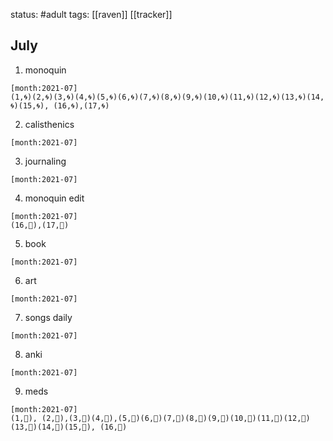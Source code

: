 status: #adult 
tags: [[raven]] [[tracker]]
## July
1. monoquin
```habitt
[month:2021-07]
(1,🌀)(2,🌀)(3,🌀)(4,🌀)(5,🌀)(6,🌀)(7,🌀)(8,🌀)(9,🌀)(10,🌀)(11,🌀)(12,🌀)(13,🌀)(14,🌀)(15,🌀), (16,🌀),(17,🌀)
```

2. calisthenics
```habitt
[month:2021-07]
```

3. journaling
```habitt
[month:2021-07]
```

4. monoquin edit
```habitt
[month:2021-07]
(16,💎),(17,💎)
```

5. book
```habitt
[month:2021-07]
```

6. art
```habitt
[month:2021-07]
```

7. songs daily
```habitt
[month:2021-07]
```

8. anki
```habitt
[month:2021-07]
```

9. meds 
```habitt
[month:2021-07]
(1,💊), (2,💊),(3,💊)(4,💊),(5,💊)(6,💊)(7,💊)(8,💊)(9,💊)(10,💊)(11,💊)(12,💊)(13,💊)(14,💊)(15,💊), (16,💊)
```